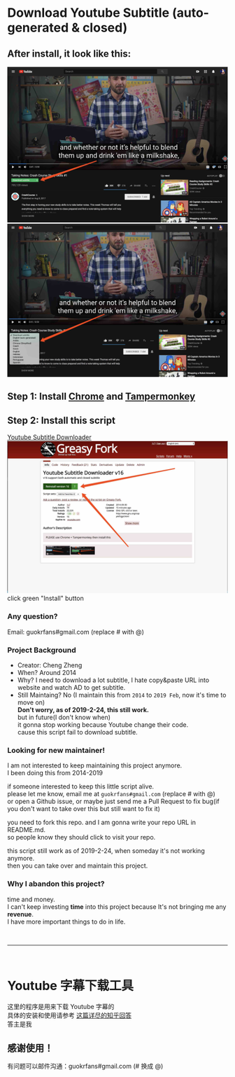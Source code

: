 # Download Youtube Subtitle (auto-generated & closed)
## After install, it look like this:  
![1](img/1.jpg)          
![2](img/2.jpg)          

## Step 1: Install [Chrome](https://www.google.com/chrome/browser/) and [Tampermonkey](https://chrome.google.com/webstore/detail/tampermonkey/dhdgffkkebhmkfjojejmpbldmpobfkfo?utm_source=chrome-ntp-icon)  

## Step 2: Install this script
[Youtube Subtitle Downloader](https://greasyfork.org/scripts/5368-youtube-subtitle-downloader)<br/>
![3](img/3.jpg)   
click green "Install" button

### Any question?
Email: guokrfans#gmail.com (replace # with @)     

### Project Background
* Creator: Cheng Zheng
* When? Around 2014
* Why? I need to download a lot subtitle, I hate copy&paste URL into website and watch AD to get subtitle.
* Still Maintaing? No (I maintain this from `2014` to `2019 Feb`, now it's time to move on)    
**Don't worry, as of 2019-2-24, this still work.**   
but in future(I don't know when)   
it gonna stop working because Youtube change their code.   
cause this script fail to download subtitle.   

### Looking for new maintainer!
I am not interested to keep maintaining this project anymore.    
I been doing this from 2014-2019     

if someone interested to keep this little script alive.   
please let me know, email me at `guokrfans#gmail.com` (replace # with @)  
or open a Github issue, or maybe just send me a Pull Request to fix bug(if you don't want to take over this but still want to fix it)      

you need to fork this repo. and I am gonna write your repo URL in README.md.    
so people know they should click to visit your repo.     

this script still work as of 2019-2-24, when someday it's not working anymore.   
then you can take over and maintain this project.   

### Why I abandon this project?
time and money.    
I can't keep investing **time** into this project because It's not bringing me any **revenue**.   
I have more important things to do in life.  

<br/>

---

<br/>

# Youtube 字幕下载工具
这里的程序是用来下载 Youtube 字幕的        
具体的安装和使用请参考 [这篇详尽的知乎回答](http://www.zhihu.com/question/19647719/answer/16843974?group_id=789328566)      
答主是我

## 感谢使用！
有问题可以邮件沟通：guokrfans#gmail.com (# 换成 @)

